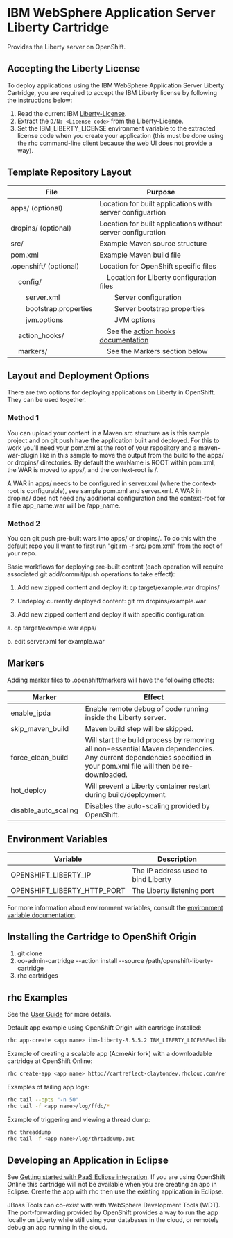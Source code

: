 # IBM WebSphere Application Server Liberty Cartridge

Provides the Liberty server on OpenShift.


## Accepting the Liberty License

To deploy applications using the IBM WebSphere Application Server Liberty Cartridge, you are required to accept the IBM Liberty license by following the instructions below:

1. Read the current IBM [Liberty-License][].
2. Extract the `D/N: <License code>` from the Liberty-License.
3. Set the IBM_LIBERTY_LICENSE environment variable to the extracted license code when you create your application (this must be done using the rhc command-line client because the web UI does not provide a way). 


## Template Repository Layout

| File                                  | Purpose
| ------------------------------------- | --------------------------------------------------------------
| apps/ (optional)                      | Location for built applications with server configuartion
| dropins/ (optional)                   | Location for built applications without server configuration
| src/                                  | Example Maven source structure
| pom.xml                               | Example Maven build file
| .openshift/ (optional)                | Location for OpenShift specific files
| &nbsp;&nbsp;&nbsp;&nbsp;config/       | &nbsp;&nbsp;&nbsp;&nbsp;Location for Liberty configuration files
| &nbsp;&nbsp;&nbsp;&nbsp;&nbsp;&nbsp;&nbsp;&nbsp;server.xml | &nbsp;&nbsp;&nbsp;&nbsp;&nbsp;&nbsp;&nbsp;&nbsp;Server configuration
| &nbsp;&nbsp;&nbsp;&nbsp;&nbsp;&nbsp;&nbsp;&nbsp;bootstrap.properties | &nbsp;&nbsp;&nbsp;&nbsp;&nbsp;&nbsp;&nbsp;&nbsp;Server bootstrap properties
| &nbsp;&nbsp;&nbsp;&nbsp;&nbsp;&nbsp;&nbsp;&nbsp;jvm.options | &nbsp;&nbsp;&nbsp;&nbsp;&nbsp;&nbsp;&nbsp;&nbsp;JVM options
| &nbsp;&nbsp;&nbsp;&nbsp;action_hooks/ | &nbsp;&nbsp;&nbsp;&nbsp;See the [action hooks documentation][]
| &nbsp;&nbsp;&nbsp;&nbsp;markers/      | &nbsp;&nbsp;&nbsp;&nbsp;See the Markers section below


## Layout and Deployment Options

There are two options for deploying applications on Liberty in OpenShift. They can be used together.

### Method 1

You can upload your content in a Maven src structure as is this sample project and on git push have the application built and deployed. For this to work you'll need your pom.xml at the root of your repository and a maven-war-plugin like in this sample to move the output from the build to the apps/ or dropins/ directories. By default the warName is ROOT within pom.xml, the WAR is moved to apps/, and the context-root is /.

A WAR in apps/ needs to be configured in server.xml (where the context-root is configurable), see sample pom.xml and server.xml. A WAR in dropins/ does not need any additional configuration and the context-root for a file app_name.war will be /app_name.

### Method 2

You can git push pre-built wars into apps/ or dropins/. To do this with the default repo you'll want to first run "git rm -r src/ pom.xml" from the root of your repo.

Basic workflows for deploying pre-built content (each operation will require associated git add/commit/push operations to take effect):

1. Add new zipped content and deploy it: cp target/example.war dropins/

2. Undeploy currently deployed content: git rm dropins/example.war

3. Add new zipped content and deploy it with specific configuration:

  a. cp target/example.war apps/
   
  b. edit server.xml for example.war


## Markers

Adding marker files to .openshift/markers will have the following effects:

| Marker               | Effect
| -------------------- | --------------------------------------------------
| enable_jpda          | Enable remote debug of code running inside the Liberty server.
| skip_maven_build     | Maven build step will be skipped.
| force_clean_build    | Will start the build process by removing all non-essential Maven dependencies. Any current dependencies specified in your pom.xml file will then be re-downloaded.
| hot_deploy           | Will prevent a Liberty container restart during build/deployment.
| disable_auto_scaling | Disables the auto-scaling provided by OpenShift.


## Environment Variables

| Variable                    | Description    
| --------------------------- | ----------------------------------------
| OPENSHIFT_LIBERTY_IP        | The IP address used to bind Liberty
| OPENSHIFT_LIBERTY_HTTP_PORT | The Liberty listening port

For more information about environment variables, consult the [environment variable documentation][].


## Installing the Cartridge to OpenShift Origin

1. git clone <cartridge URL>
2. oo-admin-cartridge --action install --source /path/openshift-liberty-cartridge
3. rhc cartridges


## rhc Examples

See the [User Guide][] for more details.

Default app example using OpenShift Origin with cartridge installed:

```bash
rhc app-create <app name> ibm-liberty-8.5.5.2 IBM_LIBERTY_LICENSE=<liberty license code>
```

Example of creating a scalable app (AcmeAir fork) with a downloadable cartridge at OpenShift Online:

```bash
rhc create-app <app name> http://cartreflect-claytondev.rhcloud.com/reflect?github=opiethehokie/openshift-liberty-cartridge postgresql-9.2 -s -e IBM_LIBERTY_LICENSE=<liberty license code> --from-code https://github.com/opiethehokie/openshift-acmeair.git --timeout 600
```

Examples of tailing app logs:

```bash
rhc tail --opts "-n 50"
rhc tail -f <app name>/log/ffdc/*
```

Example of triggering and viewing a thread dump:

```bash
rhc threaddump
rhc tail -f <app name>/log/threaddump.out
```


## Developing an Application in Eclipse

See [Getting started with PaaS Eclipse integration][]. If you are using OpenShift Online this cartridge will not be available when you are creating an app in Eclipse. Create the app with rhc then use the existing application in Eclipse.

JBoss Tools can co-exist with with WebSphere Development Tools (WDT). The port-forwarding provided by OpenShift provides a way to run the app locally on Liberty while still using your databases in the cloud, or remotely debug an app running in the cloud.


[Liberty-License]: http://public.dhe.ibm.com/ibmdl/export/pub/software/websphere/wasdev/downloads/wlp/8.5.5.2/lafiles/runtime/en.html
[Getting started with PaaS Eclipse integration]: https://www.openshift.com/blogs/getting-started-with-eclipse-paas-integration
[environment variable documentation]: http://openshift.github.io/documentation/oo_user_guide.html#environment-variables
[action hooks documentation]: http://openshift.github.io/documentation/oo_user_guide.html#action-hooks
[User Guide]: http://openshift.github.io/documentation/oo_user_guide.html
